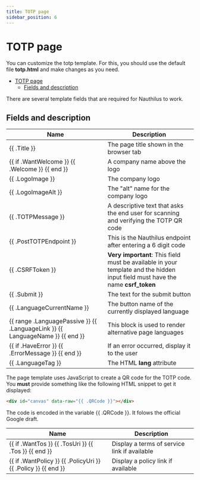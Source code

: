 ```yaml
---
title: TOTP page
sidebar_position: 6
---
```

# TOTP page

You can customize the totp template. For this, you should use the default file **totp.html** and make changes as you
need.

<!-- TOC -->
* [TOTP page](#totp-page)
  * [Fields and description](#fields-and-description)
<!-- TOC -->

There are several template fields that are required for Nauthilus to work.

## Fields and description

| Name                                                                                          | Description                                                                                                                    |
|-----------------------------------------------------------------------------------------------|--------------------------------------------------------------------------------------------------------------------------------|
| \{\{ .Title \}\}                                                                              | The page title shown in the browser tab                                                                                        |
| \{\{ if .WantWelcome \}\} \{\{ .Welcome \}\} \{\{ end \}\}                                    | A company name above the logo                                                                                                  |
| \{\{ .LogoImage \}\}                                                                          | The company logo                                                                                                               |
| \{\{ .LogoImageAlt \}\}                                                                       | The "alt" name for the company logo                                                                                            |
| \{\{ .TOTPMessage \}\}                                                                        | A descriptive text that asks the end user for scanning and verifying the TOTP QR code                                          |
| \{\{ .PostTOTPEndpoint \}\}                                                                   | This is the Nauthilus endpoint after entering a 6 digit code                                                                   |
| \{\{ .CSRFToken \}\}                                                                          | **Very important**: This field must be available in your template and the hidden input field must have the name **csrf_token** |
| \{\{ .Submit \}\}                                                                             | The text for the submit button                                                                                                 |
| \{\{ .LanguageCurrentName \}\}                                                                | The button name of the currently displayed language                                                                            |
| \{\{ range .LanguagePassive \}\} \{\{ .LanguageLink \}\} \{\{ LanguageName \}\} \{\{ end \}\} | This block is used to render alternative page languages                                                                        | 
| \{\{ if .HaveError \}\} \{\{ .ErrorMessage \}\} \{\{ end \}\}                                 | If an error occurred, display it to the user                                                                                   |
| \{\{ .LanguageTag \}\}                                                                        | The HTML **lang** attribute                                                                                                    |

The page template uses JavaScript to create a QR code for the TOTP code. You **must** provide something like the
following HTML snippet to get it displayed:

```html
<div id="canvas" data-raw="{{ .QRCode }}"></div>
```

The code is encoded in the variable \{\{ .QRCode \}\}. It folows the official Google draft.

| Name                                                                          | Description                                  |
|-------------------------------------------------------------------------------|----------------------------------------------|
| \{\{ if .WantTos \}\} \{\{ .TosUri \}\} \{\{ .Tos \}\} \{\{ end \}\}          | Display a terms of service link if available |
| \{\{ if .WantPolicy \}\} \{\{ .PolicyUri \}\} \{\{ .Policy \}\} \{\{ end \}\} | Display a policy link if available           |
